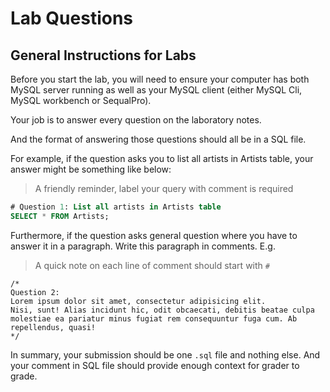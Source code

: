 # Lab Questions

## General Instructions for Labs

Before you start the lab, you will need to ensure your computer has both MySQL server running as well as your MySQL client (either MySQL Cli, MySQL workbench or SequalPro).

Your job is to answer every question on the laboratory notes.

And the format of answering those questions should all be in a SQL file.

For example, if the question asks you to list all artists in Artists table, your answer might be something like below:

> A friendly reminder, label your query with comment is required

```sql
# Question 1: List all artists in Artists table
SELECT * FROM Artists;
```

Furthermore, if the question asks general question where you have to answer it in a paragraph. Write this paragraph in comments. E.g.

> A quick note on each line of comment should start with `#`

```
/* 
Question 2:
Lorem ipsum dolor sit amet, consectetur adipisicing elit.
Nisi, sunt! Alias incidunt hic, odit obcaecati, debitis beatae culpa
molestiae ea pariatur minus fugiat rem consequuntur fuga cum. Ab repellendus, quasi!
*/
```

In summary, your submission should be one `.sql` file and nothing else. And your comment in SQL file should provide enough context for grader to grade.
